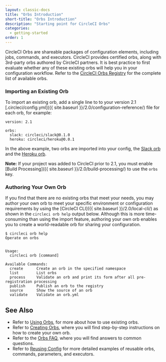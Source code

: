 ```yaml
---
layout: classic-docs
title: "Orbs Introduction"
short-title: "Orbs Introduction"
description: "Starting point for CircleCI Orbs"
categories:
  - getting-started
order: 1
---
```

CircleCI Orbs are shareable packages of configuration elements, including jobs, commands, and executors. CircleCI provides certified orbs, along with 3rd-party orbs authored by CircleCI partners. It is best practice to first evaluate whether any of these existing orbs will help you in your configuration workflow. Refer to the [CircleCI Orbs Registry](https://circleci.com/orbs/registry/) for the complete list of available orbs.

### Importing an Existing Orb

To import an existing orb, add a single line to to your version 2.1 [.circleci/config.yml]({{ site.baseurl }}/2.0/configuration-reference/) file for each orb, for example:

    version: 2.1
    
    orbs:
      slack: circleci/slack@0.1.0
      heroku: circleci/heroku@0.0.1
    

In the above example, two orbs are imported into your config, the [Slack orb](https://circleci.com/orbs/registry/orb/circleci/slack) and the [Heroku orb](https://circleci.com/orbs/registry/orb/circleci/heroku).

**Note:** If your project was added to CircleCI prior to 2.1, you must enable [Build Processing]({{ site.baseurl }}/2.0/build-processing/) to use the `orbs` key.

### Authoring Your Own Orb

If you find that there are no existing orbs that meet your needs, you may author your own orb to meet your specific environment or configuration requirements by using the [CircleCI CLI]({{ site.baseurl }}/2.0/local-cli/) as shown in the `circleci orb help` output below. Although this is more time-consuming than using the import feature, authoring your own orb enables you to create a world-readable orb for sharing your configuration.

    $ circleci orb help
    Operate on orbs
    
    
    Usage:
      circleci orb [command]
    
    Available Commands:
      create      Create an orb in the specified namespace
      list        List orbs
      process     Validate an orb and print its form after all pre-registration processing
      publish     Publish an orb to the registry
      source      Show the source of an orb
      validate    Validate an orb.yml
    

## See Also

- Refer to [Using Orbs]({{site.baseurl}}/2.0/using-orbs/), for more about how to use existing orbs.
- Refer to [Creating Orbs]({{site.baseurl}}/2.0/creating-orbs/), where you will find step-by-step instructions on how to create your own orb.
- Refer to the [Orbs FAQ]({{site.baseurl}}/2.0/orbs-faq/), where you will find answers to common questions.
- Refer to [Reusing Config]({{site.baseurl}}/2.0/reusing-config/) for more detailed examples of reusable orbs, commands, parameters, and executors.